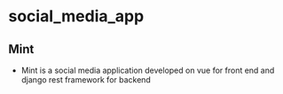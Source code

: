 # social_media_app
## Mint
- Mint is a social media application developed on vue for front end and django rest framework for backend
